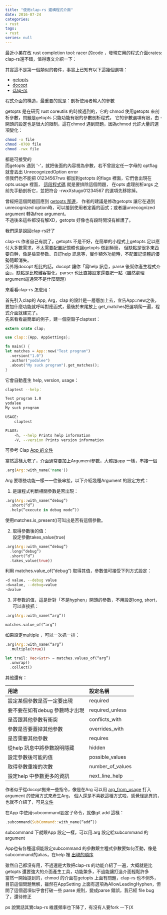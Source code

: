 ```yaml
---
title: "使用clap-rs 建構程式介面"
date: 2016-07-24
categories:
- rust
tags:
- rust
series: null
---
```


最近小弟在改 rust completion tool: racer 的code ，發現它用的程式介面crates: clap-rs還不錯，值得專文介紹一下：  

其實這不是第一個類似的套件，事實上已知有以下這幾個選項：  
* [getopts](https://github.com/rust-lang-nursery/getopts)  
* [docopt](https://github.com/docopt/docopt.rs)  
* [clap-rs](https://github.com/kbknapp/clap-rs)  
<!--more-->

程式介面的構造，最重要的就是：剖析使用者輸入的參數  

getopts 是在研究 rust coreutils 的時候遇到的，它的 chmod 使用getopts 來剖析參數，問題是getopts 只能功能有限的參數剖析程式，
它的參數選項有限，由 - 開頭的設定也是很大的限制，這在chmod 遇到問題，因為chmod 允許大量的選項變化：  

```bash
chmod -x file
chmod -0700 file
chmod -rwx file
```
都是可接受的  
而getopts 遇到 '-'，就把後面的內容視為參數，若不曾設定任一字母的 optflag 就會丟出 UnrecognizedOption error  
但我們也不能把 01234567rwx 都加到getopts 的flags 裡面，它們會出現在opts.usage 裡面，
[這段程式碼](https://github.com/uutils/coreutils/blob/master/src/uu/chmod/src/chmod.rs#L118-L134) 就是要排除這個問題，
在opts 處理剖析args 之前先手動剖析它，並把符合 -rwxXstugo01234567 的選項先移除掉。  

曾經把這個問題回應到 [getopts 那邊](https://github.com/rust-lang-nursery/getopts/issues/43)，
作者的建議是修改getopts 讓它在遇到 unrecognized option時，可以接到使用者定義的函式；或者讓unrecognized argument 轉為free argument。  
不過後來這些都沒有解XD，getopts 好像也有段時間沒有維護了。  

我們還是說回clap-rs好了  

clap-rs 作者自己有說了，getopts 不是不好，在簡單的小程式上getopts 足以應付大多數需求，不太需要配置記憶體也讓getopts 做到極簡，
但缺點是很多東西要自幹，像是檢查參數、自訂help 訊息等，實作額外功能時，不配置記憶體的優勢隨即消失。  
另外跟docopt 相比的話，docopt 讓你「寫help 訊息，parse 後幫你產生程式介面」，缺點是比較難客製化，parser 也比直接設定還要肥一點（雖然處理argument這通常不是什麼問題）  

來看看clap-rs 怎麼用：  

首先引入clap的 App, Arg，clap 的設計是一層層加上去，宣告App::new之後，要加什麼功能就呼叫對應函式，最後於末尾放上 get\_matches把選項爬一遍，程式介面就建完了。  
先來看看最簡單的例子，建一個空殼子claptest：  
```rust
extern crate clap;

use clap::{App, AppSettings};

fn main() {
let matches = App::new("Test program")
  .version("1.0")
  .author("yodalee")
  .about("My suck program").get_matches();
}
```
它會自動產生 help, version, usage：   
```bash
claptest --help：

Test program 1.0
yodalee
My suck program

USAGE:
    claptest

FLAGS:
    -h, --help Prints help information
    -V, --version Prints version information
```

可參考 Clap [App 的文件](http://kbknapp.github.io/clap-rs/clap/struct.App.html)

當然這樣太乾了，介面通常要加上Argument參數，大體跟app 一樣，串接一個  
```rust
.arg(Arg::with_name('name'))
```
Arg 要哪些功能一樣一一往後串接，以下介紹幾種Argument 的設定方式：  

1. 是讓程式判斷相關參數是否出現：  
```rust
.arg(Arg::with_name(“debug”)
  .short(“d”)
  .help(“execute in debug mode”))
```
使用matches.is\_present()可叫出是否有這個參數。  

2. 取得參數後的值：  
設定參數takes\_value(true)  
```rust
.arg(Arg::with_name(“debug”)
  .long(“debug”)
  .short(“d”)
  .takes_value(true))
```
利用 matches.value\_of(“debug”) 取得其值，參數值可接受下列方式設定：  
```bash
-d value, --debug value  
-d=value, --debug=value  
-dvalue
```

3. 非參數的值，這是針對「不是hyphen」開頭的參數，不用設定long, short，可以直接抓：  
```rust
.arg(Arg::with_name(“arg”))

matches.value_of(“arg”)
```
如果設定multiple ，可以一次抓一排：  
```rust
.arg(Arg::with_name(“arg”)
  .multiple(true))

let trail: Vec<&str> = matches.values_of(“arg”)
  .unwrap()
  .collect()
```
其他還有：  

| 用途 | 設定名稱 |
|:-|:-|
| 設定某個參數是否一定要出現 | required |
| 要不要在如有debug 參數時才出現 | required_unless |
| 是否跟其他參數有衝突 | conflicts_with |
| 參數是否要蓋掉其他參數 | overrides_with |
| 是否需要其他參數 | requires |
| 從help 訊息中將參數說明隱藏 | hidden |
| 設定參數後可能的值 | possible_values |
| 取得參數重複的次數 | number_of_values |
| 設定help 中參數更多的資訊 |  next_line_help |

作者似乎從docopt搬來一些指令，像是在Arg 可以用 [arg\_from\_usage](http://kbknapp.github.io/clap-rs/clap/struct.App.html#method.arg_from_usage) 打入argument 的使用方式來產生Arg，
個人還是不喜歡這種方式啦，感覺怪詭異的，也就不介紹了，可見[文件](http://kbknapp.github.io/clap-rs/clap/struct.Arg.html)  

在App 中使用subcommand設定子命令，就像git add 這樣： 
```rust
.subcommand(SubCommand::with_name(“add”))
```
subcommand 下就跟App 設定一樣，可以用.arg 設定給subcommand 的argument  

App也有各種選項能設定subcommand 的參數跟主程式參數要如何互動，像是subcommand的alias，在help 裡
[出現的順序](http://kbknapp.github.io/clap-rs/clap/struct.Arg.html)  

雖然自己都沒有用，不過還是大致把clap-rs 的功能介紹了一遍，大概就是比getopts 還要強大的介面產生工具，功能繁多，不過能讓打造介面輕鬆許多  
當然一開始提到的，chmod 的介面在getopts 上面有問題，clap-rs 也不例外，目前這個問題無解，雖然在AppSetting 上面有選項為AllowLeadingHyphen，但開了這個選項似乎會打破一些 parse 規則，變成parse 錯誤，我已經 file bug 了，還待修正  

ps 說實話其實clap-rs 維護頻率也下降了，有沒有人要fork 一下(X